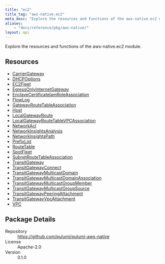 ```yaml
---
title: "ec2"
title_tag: "aws-native.ec2"
meta_desc: "Explore the resources and functions of the aws-native.ec2 module."
aliases:
    - "docs/reference/pkg/aws-native/"
layout: api
---
```


<!-- WARNING: this file was generated by Pulumi Docs Generator. -->
<!-- Do not edit by hand unless you're certain you know what you are doing! -->

Explore the resources and functions of the aws-native.ec2 module.

<h2 id="resources">Resources</h2>
<ul class="api">
    <li><a href="carriergateway" title="CarrierGateway"><span class="symbol resource"></span>CarrierGateway</a></li>
    <li><a href="dhcpoptions" title="DHCPOptions"><span class="symbol resource"></span>DHCPOptions</a></li>
    <li><a href="ec2fleet" title="EC2Fleet"><span class="symbol resource"></span>EC2Fleet</a></li>
    <li><a href="egressonlyinternetgateway" title="EgressOnlyInternetGateway"><span class="symbol resource"></span>EgressOnlyInternetGateway</a></li>
    <li><a href="enclavecertificateiamroleassociation" title="EnclaveCertificateIamRoleAssociation"><span class="symbol resource"></span>EnclaveCertificateIamRoleAssociation</a></li>
    <li><a href="flowlog" title="FlowLog"><span class="symbol resource"></span>FlowLog</a></li>
    <li><a href="gatewayroutetableassociation" title="GatewayRouteTableAssociation"><span class="symbol resource"></span>GatewayRouteTableAssociation</a></li>
    <li><a href="host" title="Host"><span class="symbol resource"></span>Host</a></li>
    <li><a href="localgatewayroute" title="LocalGatewayRoute"><span class="symbol resource"></span>LocalGatewayRoute</a></li>
    <li><a href="localgatewayroutetablevpcassociation" title="LocalGatewayRouteTableVPCAssociation"><span class="symbol resource"></span>LocalGatewayRouteTableVPCAssociation</a></li>
    <li><a href="networkacl" title="NetworkAcl"><span class="symbol resource"></span>NetworkAcl</a></li>
    <li><a href="networkinsightsanalysis" title="NetworkInsightsAnalysis"><span class="symbol resource"></span>NetworkInsightsAnalysis</a></li>
    <li><a href="networkinsightspath" title="NetworkInsightsPath"><span class="symbol resource"></span>NetworkInsightsPath</a></li>
    <li><a href="prefixlist" title="PrefixList"><span class="symbol resource"></span>PrefixList</a></li>
    <li><a href="routetable" title="RouteTable"><span class="symbol resource"></span>RouteTable</a></li>
    <li><a href="spotfleet" title="SpotFleet"><span class="symbol resource"></span>SpotFleet</a></li>
    <li><a href="subnetroutetableassociation" title="SubnetRouteTableAssociation"><span class="symbol resource"></span>SubnetRouteTableAssociation</a></li>
    <li><a href="transitgateway" title="TransitGateway"><span class="symbol resource"></span>TransitGateway</a></li>
    <li><a href="transitgatewayconnect" title="TransitGatewayConnect"><span class="symbol resource"></span>TransitGatewayConnect</a></li>
    <li><a href="transitgatewaymulticastdomain" title="TransitGatewayMulticastDomain"><span class="symbol resource"></span>TransitGatewayMulticastDomain</a></li>
    <li><a href="transitgatewaymulticastdomainassociation" title="TransitGatewayMulticastDomainAssociation"><span class="symbol resource"></span>TransitGatewayMulticastDomainAssociation</a></li>
    <li><a href="transitgatewaymulticastgroupmember" title="TransitGatewayMulticastGroupMember"><span class="symbol resource"></span>TransitGatewayMulticastGroupMember</a></li>
    <li><a href="transitgatewaymulticastgroupsource" title="TransitGatewayMulticastGroupSource"><span class="symbol resource"></span>TransitGatewayMulticastGroupSource</a></li>
    <li><a href="transitgatewaypeeringattachment" title="TransitGatewayPeeringAttachment"><span class="symbol resource"></span>TransitGatewayPeeringAttachment</a></li>
    <li><a href="transitgatewayvpcattachment" title="TransitGatewayVpcAttachment"><span class="symbol resource"></span>TransitGatewayVpcAttachment</a></li>
    <li><a href="vpc" title="VPC"><span class="symbol resource"></span>VPC</a></li>
</ul>

<h2 id="package-details">Package Details</h2>
<dl class="package-details">
	<dt>Repository</dt>
	<dd><a href="https://github.com/pulumi/pulumi-aws-native">https://github.com/pulumi/pulumi-aws-native</a></dd>
	<dt>License</dt>
	<dd>Apache-2.0</dd>
	<dt>Version</dt>
	<dd>0.1.0</dd>
</dl>


